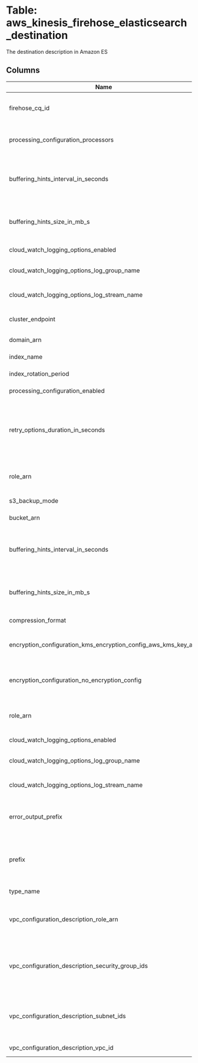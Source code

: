 
# Table: aws_kinesis_firehose_elasticsearch_destination
The destination description in Amazon ES
## Columns
| Name        | Type           | Description  |
| ------------- | ------------- | -----  |
|firehose_cq_id|uuid|Unique CloudQuery ID of aws_kinesis_firehoses table (FK)|
|processing_configuration_processors|jsonb|The Amazon Resource Name (ARN) of the delivery stream|
|buffering_hints_interval_in_seconds|bigint|Buffer incoming data for the specified period of time, in seconds, before delivering it to the destination|
|buffering_hints_size_in_mb_s|bigint|Buffer incoming data to the specified size, in MBs, before delivering it to the destination|
|cloud_watch_logging_options_enabled|boolean|Enables or disables CloudWatch logging|
|cloud_watch_logging_options_log_group_name|text|The CloudWatch group name for logging|
|cloud_watch_logging_options_log_stream_name|text|The CloudWatch log stream name for logging|
|cluster_endpoint|text|The endpoint to use when communicating with the cluster|
|domain_arn|text|The ARN of the Amazon ES domain|
|index_name|text|The Elasticsearch index name|
|index_rotation_period|text|The Elasticsearch index rotation period|
|processing_configuration_enabled|boolean|Enables or disables data processing|
|retry_options_duration_in_seconds|bigint|After an initial failure to deliver to Amazon ES, the total amount of time during which Kinesis Data Firehose retries delivery (including the first attempt)|
|role_arn|text|The Amazon Resource Name (ARN) of the AWS credentials|
|s3_backup_mode|text|The Amazon S3 backup mode|
|bucket_arn|text|The ARN of the S3 bucket|
|buffering_hints_interval_in_seconds|bigint|Buffer incoming data for the specified period of time, in seconds, before delivering it to the destination|
|buffering_hints_size_in_mb_s|bigint|Buffer incoming data to the specified size, in MiBs, before delivering it to the destination|
|compression_format|text|The compression format|
|encryption_configuration_kms_encryption_config_aws_kms_key_arn|text|The Amazon Resource Name (ARN) of the encryption key|
|encryption_configuration_no_encryption_config|text|Specifically override existing encryption information to ensure that no encryption is used|
|role_arn|text|The Amazon Resource Name (ARN) of the AWS credentials|
|cloud_watch_logging_options_enabled|boolean|Enables or disables CloudWatch logging|
|cloud_watch_logging_options_log_group_name|text|The CloudWatch group name for logging|
|cloud_watch_logging_options_log_stream_name|text|The CloudWatch log stream name for logging|
|error_output_prefix|text|A prefix that Kinesis Data Firehose evaluates and adds to failed records before writing them to S3|
|prefix|text|The "YYYY/MM/DD/HH" time format prefix is automatically used for delivered Amazon S3 files|
|type_name|text|The Elasticsearch type name|
|vpc_configuration_description_role_arn|text|The ARN of the IAM role that the delivery stream uses to create endpoints in the destination VPC|
|vpc_configuration_description_security_group_ids|text[]|The IDs of the security groups that Kinesis Data Firehose uses when it creates ENIs in the VPC of the Amazon ES destination|
|vpc_configuration_description_subnet_ids|text[]|The IDs of the subnets that Kinesis Data Firehose uses to create ENIs in the VPC of the Amazon ES destination|
|vpc_configuration_description_vpc_id|text|The ID of the Amazon ES destination's VPC|
